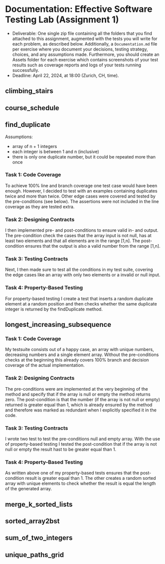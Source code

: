 # Documentation: Effective Software Testing Lab (Assignment 1)

- Deliverable: One single zip file containing all the folders that you find attached to this assignment, augmented with the tests you will write for each problem, as described below. Additionally, a `Documentation.md` file per exercise where you document your decisions, testing strategy, choices, and any assumptions made. Furthermore, you should create an Assets folder for each exercise which contains screenshots of your test results such as coverage reports and logs of your tests running successfully.
- Deadline: April 22, 2024, at 18:00 (Zurich, CH, time).

## climbing_stairs

## course_schedule

## find_duplicate

Assumptions:
- array of n + 1 integers 
- each integer is between 1 and n (inclusive)
- there is only one duplicate number, but it could be repeated more than once

### Task 1: Code Coverage
To achieve 100% line and branch coverage one test case would have been enough. However, I decided to test with an examples containing duplicates twice and more than twice. Other edge cases were covered and tested by the pre-conditions (see below). The assertions were not included in the line coverage as they are tested extra.

### Task 2: Designing Contracts
I then implemented pre- and post-conditions to ensure valid in- and output. The pre-condition check the cases that the array input is not null, has at least two elements and that all elements are in the range [1,n].
The post-condition ensures that the output is also a valid number from the range [1,n].

### Task 3: Testing Contracts
Next, I then made sure to test all the conditions in my test suite, covering the edge cases like an array with only two elements or a invalid or null input.

### Task 4: Property-Based Testing
For property-based testing I create a test that inserts a random duplicate element at a random position and then checks whether the same duplicate integer is returned by the findDuplicate method.

## longest_increasing_subsequence

### Task 1: Code Coverage
My testsuite consists out of a happy case, an array with unique numbers, decreasing numbers and a single element array. Without the pre-conditions checks at the beginning this already covers 100% branch and decision coverage of the actual implementation.

### Task 2: Designing Contracts
The pre-conditions were are implemented at the very beginning of the method and specify that if the array is null or empty the method returns zero.
The post-condition is that the number (if the array is not null or empty) returned is greater equal than 1, which is already ensured by the method and therefore was marked as redundant when I explicitly specified it in the code.

### Task 3: Testing Contracts
I wrote two test to test the pre-conditions null and empty array. 
With the use of property-based testing I tested the post-condition that if the array is not null or empty the result hast to be greater equal than 1.

### Task 4: Property-Based Testing
As written above one of my property-based tests ensures that the post-condition result is greater equal than 1. The other creates a random sorted array with unique elements to check whether the result is equal the length of the generated array. 

## merge_k_sorted_lists

## sorted_array2bst

## sum_of_two_integers

## unique_paths_grid

